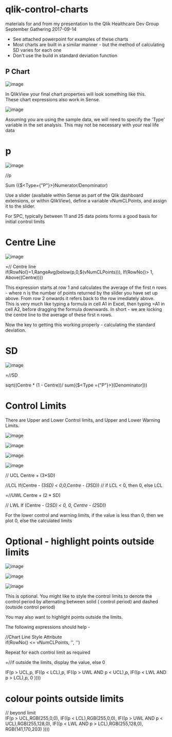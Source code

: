 # qlik-control-charts
materials for and from my presentation to the  Qlik Healthcare Dev Group September Gathering 2017-09-14


- See attached powerpoint for examples of these charts
- Most charts are built in a similar manner - but the method of calculating SD varies for each one
- Don't use the build in standard deviation function


## P Chart

![image](https://user-images.githubusercontent.com/3278367/70188539-e0534a00-16e8-11ea-95fb-068fee4d5014.png)



In QlikView your final chart properties will look something like this.  
These chart expressions also work in Sense.

![image](https://user-images.githubusercontent.com/3278367/70188300-396eae00-16e8-11ea-8547-c1cf92175e39.png)

Assuming you are using the sample data, we will need to specify the 'Type' variable in the set analysis.
This may not be necessary with your real life data

# p

![image](https://user-images.githubusercontent.com/3278367/70189030-193fee80-16ea-11ea-8b6a-3a510edb1546.png)

//p  

Sum ({$<Type={"P"}>}Numerator/Denominator)

Use a slider (available within Sense as part of the Qlik dashboard extensions, or within QlikView), define a variable
vNumCLPoints, and assign it to the slider.

For SPC, typically between 11 and 25 data points forms a good basis for initial control limits

# Centre Line

![image](https://user-images.githubusercontent.com/3278367/70189104-45f40600-16ea-11ea-87af-26e1feb58f1c.png)


=// Centre line  
if(RowNo()=1,RangeAvg(below(p,0,$(vNumCLPoints))),
If(RowNo()> 1, Above((Centre))))

This expression starts at row 1 and calculates the average of the first n rows - where n is the number of points returned by the slider you have set up above. From row 2 onwards it refers back to the row imediately above.  
This is very much like typing a formula in cell A1 in Excel, then typing =A1 in cell A2, before dragging the formula downwards.
In short - we are locking the centre line to the average of these first n rows.


Now the key to getting this working properly - calculating the standard deviation.

# SD

![image](https://user-images.githubusercontent.com/3278367/70189476-4fca3900-16eb-11ea-8793-725ab79c60db.png)

=//SD  

sqrt((Centre * (1 - Centre))/ sum({$<Type ={"P"}>}[Denominator]))


# Control Limits

There are Upper and Lower Control limits, and Upper and Lower Warning Limits.


![image](https://user-images.githubusercontent.com/3278367/70189839-42fa1500-16ec-11ea-907f-59565acf900f.png)

![image](https://user-images.githubusercontent.com/3278367/70189844-47263280-16ec-11ea-982f-8fc8952e5aff.png)

![image](https://user-images.githubusercontent.com/3278367/70189849-4b525000-16ec-11ea-8c2d-577dbc265ef6.png)

![image](https://user-images.githubusercontent.com/3278367/70189857-50170400-16ec-11ea-88b4-1eb0bd8f90a7.png)


// UCL 
Centre + (3*SD)

//LCL
If(Centre - (3*SD) < 0,0,Centre - (3*SD))
// if LCL < 0, then 0, else LCL

=//UWL
Centre + (2 * SD)

// LWL
If (Centre - (2*SD) < 0, 0, Centre - (2*SD))

For the lower control and warning limits, if the value is less than 0, then we plot 0, else the calculated limits


# Optional - highlight points outside limits

![image](https://user-images.githubusercontent.com/3278367/70190159-198db900-16ed-11ea-9da3-902f5ab58dba.png)

![image](https://user-images.githubusercontent.com/3278367/70190169-1db9d680-16ed-11ea-8de1-8dbc99dbae6e.png)

![image](https://user-images.githubusercontent.com/3278367/70190182-23afb780-16ed-11ea-95fd-0e6932056098.png)



This is optional. 
You might like to style the control  limits to denote the control period by alternating between solid ( control period) and dashed (outside control period)

You may also want to highlight points outside the limits.

The following expressions should help - 

//Chart Line Style Attribute	
if(RowNo() <= vNumCLPoints, '<S1>', '<S3>') 
  
Repeat for each control limit as required  
  
  
=//if outside the limits, display the value, else 0

IF(p > UCL,p,
IF((p < LCL),p,
IF((p > UWL AND p < UCL),p,
IF((p < LWL AND p > LCL),p,
0
))))

# colour points outside limits

// beyond limit  
IF(p > UCL,RGB(255,0,0),
IF((p < LCL),RGB(255,0,0),
IF((p > UWL AND p < UCL),RGB(255,128,0),
IF((p < LWL AND p > LCL),RGB(255,128,0),
RGB(141,170,203)
))))





  







